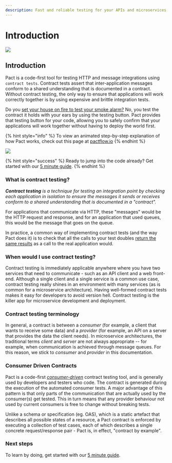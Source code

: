 ```yaml
---
description: Fast and reliable testing for your APIs and microservices during development. Safety during deployment.
---
```


# Introduction

![](.gitbook/assets/pact-logo.png)

## Introduction

Pact is a code-first tool for testing HTTP and message integrations using `contract tests`. Contract tests assert that inter-application messages conform to a shared understanding that is documented in a contract. Without contract testing, the only way to ensure that applications will work correctly together is by using expensive and brittle integration tests.

Do you [set your house on fire to test your smoke alarm?](https://dius.com.au/2014/05/19/simplifying-micro-service-testing-with-pacts/) No, you test the contract it holds with your ears by using the testing button. Pact provides that testing button for your code, allowing you to safely confirm that your applications will work together without having to deploy the world first.

{% hint style="info" %}
To view an animated step-by-step explanation of how Pact works, check out this page at [pactflow.io](https://pactflow.io/how-pact-works/?utm_source=ossdocs&utm_campaign=intro_animation)
{% endhint %}

![](.gitbook/assets/how-pact-works-preview.gif)

{% hint style="success" %}
Ready to jump into the code already? Get started with our [5 minute guide](5-minute-getting-started-guide.md).
{% endhint %}

### What is contract testing?

_**Contract testing** is a technique for testing an integration point by checking each application in isolation to ensure the messages it sends or receives conform to a shared understanding that is documented in a "contract"._

For applications that communicate via HTTP, these "messages" would be the HTTP request and response, and for an application that used queues, this would be the message that goes on the queue.

In practice, a common way of implementing contract tests \(and the way Pact does it\) is to check that all the calls to your test doubles [return the same results](https://martinfowler.com/bliki/ContractTest.html) as a call to the real application would.

### When would I use contract testing?

Contract testing is immediately applicable anywhere where you have two services that need to communicate - such as an API client and a web front-end. Although a single client and a single service is a common use case, contract testing really shines in an environment with many services \(as is common for a microservice architecture\). Having well-formed contract tests makes it easy for developers to avoid version hell. Contract testing is the killer app for microservice development and deployment.

### Contract testing terminology

In general, a contract is between a _consumer_ \(for example, a client that wants to receive some data\) and a _provider_ \(for example, an API on a server that provides the data the client needs\). In microservice architectures, the traditional terms _client_ and _server_ are not always appropriate -- for example, when communication is achieved through message queues. For this reason, we stick to _consumer_ and _provider_ in this documentation.

### Consumer Driven Contracts

Pact is a code-first [_consumer-driven_](http://martinfowler.com/articles/consumerDrivenContracts.html) contract testing tool, and is generally used by developers and testers who code. The contract is generated during the execution of the automated consumer tests. A major advantage of this pattern is that only parts of the communication that are actually used by the consumer\(s\) get tested. This in turn means that any provider behaviour not used by current consumers is free to change without breaking tests.

Unlike a schema or specification \(eg. OAS\), which is a static artefact that describes all possible states of a resource, a Pact contract is enforced by executing a collection of test cases, each of which describes a single concrete request/response pair - Pact is, in effect, "contract by example".

### Next steps

To learn by doing, get started with our [5 minute guide](5-minute-getting-started-guide.md).

